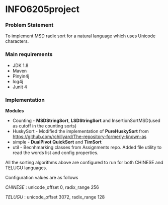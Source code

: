 # INFO6205project


### Problem Statement
To implement MSD radix sort for a natural language which uses Unicode characters.

### Main requirements
* JDK 1.8
* Maven
* Pinyin4j
* log4j
* Junit 4

### Implementation

**Modules**

* Counting -  **MSDStringSort**, **LSDStringSort** and InsertionSortMSD(used as cutoff in the counting sorts)
* HuskySort - Modified the implementation of **PureHuskySort** from https://github.com/rchillyard/The-repository-formerly-known-as
* simple - **DualPivot QuickSort** and **TimSort**
* util - Becnhmarking classes from Assignments repo. Added file utility to read the words list and config properties.


All the sorting algorithms above are configured to  run for both CHINESE and TELUGU languages.

Configuration values are as follows

_CHINESE_ : unicode_offset 0, radix_range 256

_TELUGU_ : unicode_offset 3072, radix_range 128
